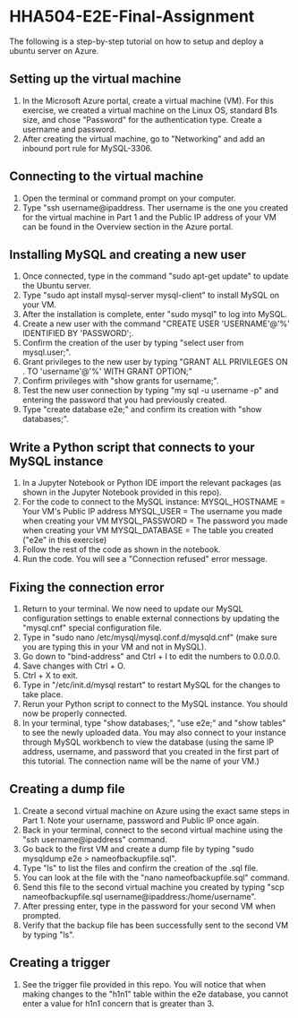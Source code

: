 # HHA504-E2E-Final-Assignment

The following is a step-by-step tutorial on how to setup and deploy a ubuntu server on Azure.

## Setting up the virtual machine
1. In the Microsoft Azure portal, create a virtual machine (VM). For this exercise, we created a virtual machine on the Linux OS, standard B1s size, and chose "Password" for the authentication type. Create a username and password.
2. After creating the virtual machine, go to "Networking" and add an inbound port rule for MySQL-3306.

## Connecting to the virtual machine
1. Open the terminal or command prompt on your computer.
2. Type "ssh username@ipaddress. Ther username is the one you created for the virtual machine in Part 1 and the Public IP address of your VM can be found in the Overview section in the Azure portal.

## Installing MySQL and creating a new user
1. Once connected, type in the command "sudo apt-get update" to update the Ubuntu server.
2. Type "sudo apt install mysql-server mysql-client" to install MySQL on your VM.
3. After the installation is complete, enter "sudo mysql" to log into MySQL.
4. Create a new user with the command "CREATE USER 'USERNAME'@'%' IDENTIFIED BY 'PASSWORD';. 
5. Confirm the creation of the user by typing "select user from mysql.user;". 
6. Grant privileges to the new user by typing "GRANT ALL PRIVILEGES ON . TO 'username'@'%' WITH GRANT OPTION;"
7. Confirm privileges with "show grants for username;".
8. Test the new user connection by typing "my sql -u username -p" and entering the password that you had previously created.
9. Type "create database e2e;" and confirm its creation with "show databases;".

## Write a Python script that connects to your MySQL instance
1. In a Jupyter Notebook or Python IDE import the relevant packages (as shown in the Jupyter Notebook provided in this repo).  
2. For the code to connect to the MySQL instance: 
MYSQL_HOSTNAME = Your VM's Public IP address
MYSQL_USER = The username you made when creating your VM
MYSQL_PASSWORD = The password you made when creating your VM
MYSQL_DATABASE = The table you created ("e2e" in this exercise)
3. Follow the rest of the code as shown in the notebook.
4. Run the code. You will see a "Connection refused" error message.

## Fixing the connection error
1. Return to your terminal. We now need to update our MySQL configuration settings to enable external connections by updating the "mysql.cnf" special configuration file.
2. Type in "sudo nano /etc/mysql/mysql.conf.d/mysqld.cnf" (make sure you are typing this in your VM and not in MySQL).
3. Go down to "bind-address" and Ctrl + I to edit the numbers to 0.0.0.0.
4. Save changes with Ctrl + O.
5. Ctrl + X to exit.
6. Type in "/etc/init.d/mysql restart" to restart MySQL for the changes to take place.
7. Rerun your Python script to connect to the MySQL instance. You should now be properly connected.
8. In your terminal, type "show databases;", "use e2e;" and "show tables" to see the newly uploaded data. You may also connect to your instance through MySQL workbench to view the database (using the same IP address, username, and password that you created in the first part of this tutorial. The connection name will be the name of your VM.)

## Creating a dump file 
1. Create a second virtual machine on Azure using the exact same steps in Part 1. Note your username, password and Public IP once again.
2. Back in your terminal, connect to the second virtual machine using the "ssh username@ipaddress" command.
3. Go back to the first VM and create a dump file by typing "sudo mysqldump e2e > nameofbackupfile.sql". 
4. Type "ls" to list the files and confirm the creation of the .sql file.
5. You can look at the file with the "nano nameofbackupfile.sql" command.
6. Send this file to the second virtual machine you created by typing "scp nameofbackupfile.sql username@ipaddress:/home/username". 
7. After pressing enter, type in the password for your second VM when prompted. 
8. Verify that the backup file has been successfully sent to the second VM by typing "ls".

## Creating a trigger
1. See the trigger file provided in this repo. You will notice that when making changes to the "h1n1" table within the e2e database, you cannot enter a value for h1n1 concern that is greater than 3.


